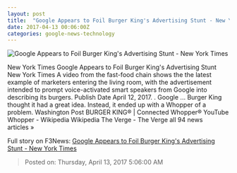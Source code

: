 ```yaml
---
layout: post
title:  "Google Appears to Foil Burger King's Advertising Stunt - New York Times"
date: 2017-04-13 00:06:00Z
categories: google-news-technology
---
```


![Google Appears to Foil Burger King's Advertising Stunt - New York Times](https://static01.nyt.com/images/2017/04/11/business/burger-king-ad-promo/burger-king-ad-promo-facebookJumbo-v2.jpg)

New York Times Google Appears to Foil Burger King's Advertising Stunt New York Times A video from the fast-food chain shows the the latest example of marketers entering the living room, with the advertisement intended to prompt voice-activated smart speakers from Google into describing its burgers. Publish Date April 12, 2017. . Google ... Burger King thought it had a great idea. Instead, it ended up with a Whopper of a problem. Washington Post BURGER KING® | Connected Whopper® YouTube Whopper - Wikipedia Wikipedia The Verge - The Verge all 94 news articles »


Full story on F3News: [Google Appears to Foil Burger King's Advertising Stunt - New York Times](http://www.f3nws.com/n/KjYcVD)

> Posted on: Thursday, April 13, 2017 5:06:00 AM
